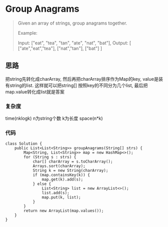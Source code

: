 # Group Anagrams
> Given an array of strings, group anagrams together.
> 
> Example:
> 
> Input: ["eat", "tea", "tan", "ate", "nat", "bat"],
> Output:
> [
>   ["ate","eat","tea"],
>   ["nat","tan"],
>   ["bat"]
> ]

## 思路
把string先转化成charArray, 然后再把charArray排序作为Map的key, value是装有string的list. 这样就可以把string[] 按照key的不同分为几个list, 最后把map.value转化成list就是答案
### 复杂度
time(nklogk) n为string个数 k为长度
space(n*k) 
### 代码
```
class Solution {
    public List<List<String>> groupAnagrams(String[] strs) {
        Map<String, List<String>> map = new HashMap<>();
        for (String s : strs) {
            char[] charArray = s.toCharArray();
            Arrays.sort(charArray);
            String k = new String(charArray);
            if (map.containsKey(k)) {
                map.get(k).add(s);
            } else {
                List<String> list = new ArrayList<>();
                list.add(s);
                map.put(k, list);
            }
        }
        return new ArrayList(map.values());
    }
}
```